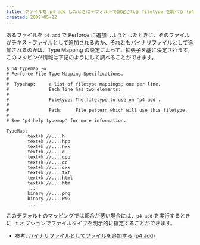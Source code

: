 ```yaml
---
title: ファイルを p4 add したときにデフォルトで設定される filetype を調べる (p4 typemap)
created: 2009-05-22
---
```


あるファイルを `p4 add` で Perforce に追加しようとしたときに、そのファイルがテキストファイルとして追加されるのか、それともバイナリファイルとして追加されるのかは、Type Mapping の設定によって、拡張子を基に決定されます。
このマッピング情報は下記のようにして調べることができます。

~~~
$ p4 typemap -o
# Perforce File Type Mapping Specifications.
#
#  TypeMap:     a list of filetype mappings; one per line.
#               Each line has two elements:
#
#               Filetype: The filetype to use on 'p4 add'.
#
#               Path:     File pattern which will use this filetype.
#
# See 'p4 help typemap' for more information.

TypeMap:
        text+k //....h
        text+k //....hpp
        text+k //....hxx
        text+k //....c
        text+k //....cpp
        text+k //....cc
        text+k //....cxx
        text+k //....txt
        text+k //....html
        text+k //....htm
        ...
        binary //....png
        binary //....PNG
        ...
~~~

このデフォルトのマッピングでは都合が悪い場合には、`p4 add` を実行するときに `-t` オプションでファイルタイプを明示的に指定することができます。

* 参考: [バイナリファイルとしてファイルを追加する (p4 add)](add-as-binary.html)

